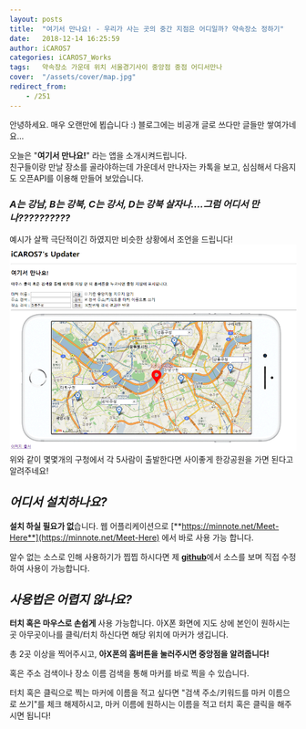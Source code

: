 ```yaml
---
layout: posts
title:  "여기서 만나요! - 우리가 사는 곳의 중간 지점은 어디일까? 약속장소 정하기"
date:   2018-12-14 16:25:59
author: iCAROS7
categories: iCAROS7_Works
tags:	약속장소 가운데 위치 서울경기사이 중앙점 중점 어디서만나
cover:  "/assets/cover/map.jpg"
redirect_from:
    - /251
---
```

안녕하세요.
매우 오랜만에 뵙습니다 :)
블로그에는 비공개 글로 쓰다만 글들만 쌓여가네요...   

오늘은 "**여기서 만나요!**" 라는 앱을 소개시켜드립니다.  
친구들이랑 만날 장소를 골라야하는데 가운데서 만나자는 카톡을 보고, 심심해서 다음지도 오픈API를 이용해 만들어 보았습니다.

### *A는 강남, B는 강북, C는 강서, D는 강북 살자나....그럼 어디서 만나??????????*

예시가 살짝 극단적이긴 하였지만 비슷한 상황에서 조언을 드립니다!   
![](/assets/2018-12-14-Meet-Here/1.png)  
위와 같이 몇몇개의 구청에서 각 5사람이 출발한다면 사이좋게 한강공원을 가면 된다고 알려주네요!

## *어디서 설치하나요?*
**설치 하실 필요가 없**습니다. 웹 어플리케이션으로 [**https://minnote.net/Meet-Here**](https://minnote.net/Meet-Here) 에서 바로 사용 가능 합니다.

알수 없는 소스로 인해 사용하기가 찝찝 하시다면 제 [**github**](https://github.com/icaros7/Meet-Here)에서 소스를 보며 직접 수정하여 사용이 가능합니다.


## *사용법은 어렵지 않나요?*
**터치 혹은 마우스로 손쉽게** 사용 가능합니다. 아X폰 화면에 지도 상에 본인이 원하시는 곳 아무곳이나를 클릭/터치 하신다면 해당 위치에 마커가 생깁니다.

총 2곳 이상을 찍어주시고, **아X폰의 홈버튼을 눌러주시면 중앙점을 알려줍니다!**

혹은 주소 검색이나 장소 이름 검색을 통해 마커를 바로 찍을 수 있습니다.

터치 혹은 클릭으로 찍는 마커에 이름을 적고 싶다면 "검색 주소/키워드를 마커 이름으로 쓰기"를 체크 해제하시고, 마커 이름에 원하시는 이름을 적고 터치 혹은 클릭을 해주시면 됩니다!